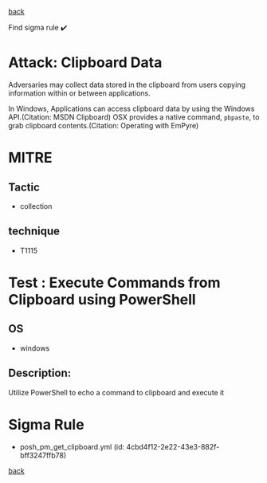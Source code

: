 
[back](../index.md)

Find sigma rule :heavy_check_mark: 

# Attack: Clipboard Data 

Adversaries may collect data stored in the clipboard from users copying information within or between applications. 

In Windows, Applications can access clipboard data by using the Windows API.(Citation: MSDN Clipboard) OSX provides a native command, <code>pbpaste</code>, to grab clipboard contents.(Citation: Operating with EmPyre)

# MITRE
## Tactic
  - collection


## technique
  - T1115


# Test : Execute Commands from Clipboard using PowerShell
## OS
  - windows


## Description:
Utilize PowerShell to echo a command to clipboard and execute it


# Sigma Rule
 - posh_pm_get_clipboard.yml (id: 4cbd4f12-2e22-43e3-882f-bff3247ffb78)



[back](../index.md)
